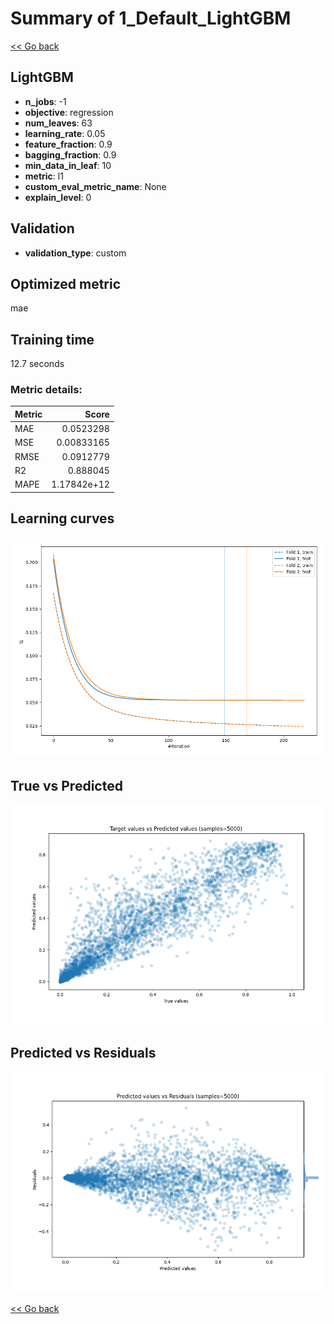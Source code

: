 # Summary of 1_Default_LightGBM

[<< Go back](../README.md)


## LightGBM
- **n_jobs**: -1
- **objective**: regression
- **num_leaves**: 63
- **learning_rate**: 0.05
- **feature_fraction**: 0.9
- **bagging_fraction**: 0.9
- **min_data_in_leaf**: 10
- **metric**: l1
- **custom_eval_metric_name**: None
- **explain_level**: 0

## Validation
 - **validation_type**: custom

## Optimized metric
mae

## Training time

12.7 seconds

### Metric details:
| Metric   |       Score |
|:---------|------------:|
| MAE      | 0.0523298   |
| MSE      | 0.00833165  |
| RMSE     | 0.0912779   |
| R2       | 0.888045    |
| MAPE     | 1.17842e+12 |



## Learning curves
![Learning curves](learning_curves.png)
## True vs Predicted

![True vs Predicted](true_vs_predicted.png)


## Predicted vs Residuals

![Predicted vs Residuals](predicted_vs_residuals.png)



[<< Go back](../README.md)
